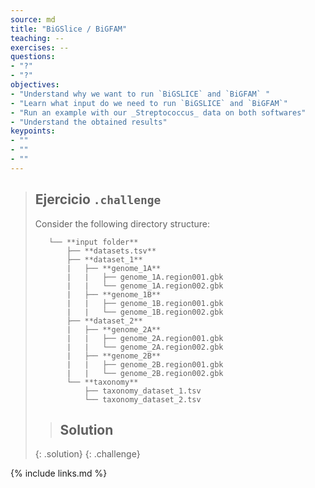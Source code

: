 ```yaml
---
source: md
title: "BiGSlice / BiGFAM"
teaching: --
exercises: --
questions:
- "?"
- "?"
objectives:
- "Understand why we want to run `BiGSLICE` and `BiGFAM` "
- "Learn what input do we need to run `BiGSLICE` and `BiGFAM`"
- "Run an example with our _Streptococcus_ data on both softwares"
- "Understand the obtained results"
keypoints:
- ""  
- ""
- ""
---
```


> ## Ejercicio `.challenge`
> Consider the following directory structure:
> ```
>    └── **input folder**                    
>        ├── **datasets.tsv**           
>        ├── **dataset_1**
>        |   ├── **genome_1A**
>        |   |   ├── genome_1A.region001.gbk
>        |   |   └── genome_1A.region002.gbk
>        |   ├── **genome_1B**
>        |   |   ├── genome_1B.region001.gbk
>        |   |   └── genome_1B.region002.gbk
>        ├── **dataset_2**
>        |   ├── **genome_2A**
>        |   |   ├── genome_2A.region001.gbk
>        |   |   └── genome_2A.region002.gbk
>        |   ├── **genome_2B**
>        |   |   ├── genome_2B.region001.gbk
>        |   |   └── genome_2B.region002.gbk
>        └── **taxonomy**
>            ├── taxonomy_dataset_1.tsv
>            └── taxonomy_dataset_2.tsv                     
> ```
> > ## Solution
> {: .solution}
{: .challenge}


{% include links.md %}
